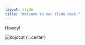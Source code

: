 ```yaml
---
layout: slide
title: "Welcome to our slide deck!"
---
```


Howdy!

![dojocat](https://octodex.github.com/images/dojocat.jpg)
{: .center}
